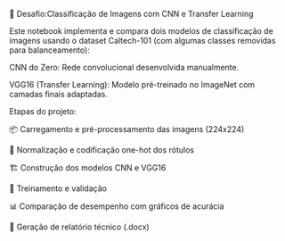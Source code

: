 🧠 Desafio:Classificação de Imagens com CNN e Transfer Learning

Este notebook implementa e compara dois modelos de classificação de imagens usando o dataset Caltech-101 (com algumas classes removidas para balanceamento):

CNN do Zero: Rede convolucional desenvolvida manualmente.

VGG16 (Transfer Learning): Modelo pré-treinado no ImageNet com camadas finais adaptadas.

Etapas do projeto:

📦 Carregamento e pré-processamento das imagens (224x224)

🔄 Normalização e codificação one-hot dos rótulos

🏗️ Construção dos modelos CNN e VGG16

🧪 Treinamento e validação

📊 Comparação de desempenho com gráficos de acurácia

📄 Geração de relatório técnico (.docx)
